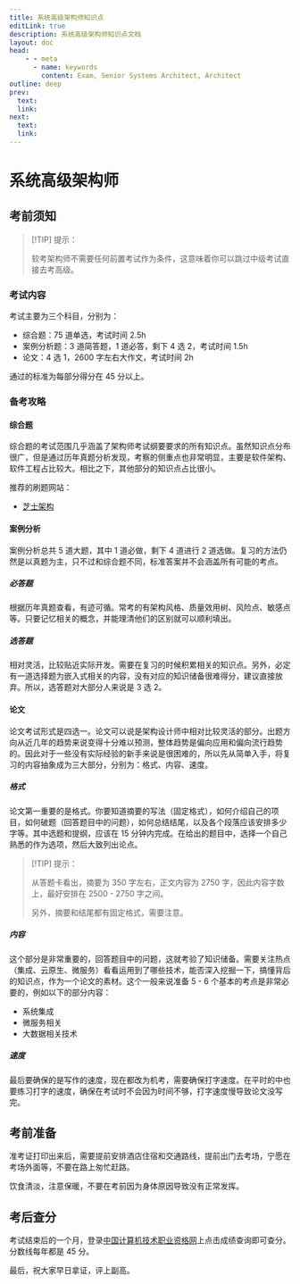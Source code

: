 ```yaml
---
title: 系统高级架构师知识点
editLink: true
description: 系统高级架构师知识点文档
layout: doc
head:
    - - meta
      - name: keywords
        content: Exam, Senior Systems Architect, Architect
outline: deep
prev:
  text:
  link:
next:
  text:
  link:
---
```


# 系统高级架构师

## 考前须知

> [!TIP] 提示：
> 
> 软考架构师不需要任何前置考试作为条件，这意味着你可以跳过中级考试直接去考高级。

### 考试内容

考试主要为三个科目，分别为：

- 综合题：75 道单选，考试时间 2.5h
- 案例分析题：3 道简答题，1 道必答，剩下 4 选 2，考试时间 1.5h
- 论文：4 选 1，2600 字左右大作文，考试时间 2h

通过的标准为每部分得分在 45 分以上。

### 备考攻略

#### 综合题

综合题的考试范围几乎涵盖了架构师考试纲要要求的所有知识点。虽然知识点分布很广，但是通过历年真题分析发现，考察的侧重点也非常明显，主要是软件架构、软件工程占比较大。相比之下，其他部分的知识点占比很小。

推荐的刷题网站：

- [芝士架构](https://www.cheko.cc)

#### 案例分析

案例分析总共 5 道大题，其中 1 道必做，剩下 4 道进行 2 道选做。复习的方法仍然是以真题为主，只不过和综合题不同，标准答案并不会涵盖所有可能的考点。

##### 必答题

根据历年真题查看，有迹可循。常考的有架构风格、质量效用树、风险点、敏感点等。只要记忆相关的概念，并能理清他们的区别就可以顺利填出。

##### 选答题

相对灵活，比较贴近实际开发。需要在复习的时候积累相关的知识点。另外，必定有一道选择题为嵌入式相关的内容，没有对应的知识储备很难得分，建议直接放弃。所以，选答题对大部分人来说是 3 选 2。

#### 论文

论文考试形式是四选一。论文可以说是架构设计师中相对比较灵活的部分。出题方向从近几年的趋势来说变得十分难以预测，整体趋势是偏向应用和偏向流行趋势的。因此对于一些没有实际经验的新手来说是很困难的，所以先从简单入手，将复习的内容抽象成为三大部分，分别为：格式、内容、速度。

##### 格式

论文第一重要的是格式。你要知道摘要的写法（固定格式），如何介绍自己的项目，如何破题（回答题目中的问题），如何总结结尾，以及各个段落应该安排多少字等。其中选题和提纲，应该在 15 分钟内完成。在给出的题目中，选择一个自己熟悉的作为选项，然后大致列出论点。

> [!TIP] 提示：
> 
> 从答题卡看出，摘要为 350 字左右，正文内容为 2750 字，因此内容字数上，最好安排在 2500 - 2750 字之间。
> 
> 另外，摘要和结尾都有固定格式，需要注意。

##### 内容

这个部分是非常重要的，回答题目中的问题，这就考验了知识储备。需要关注热点（集成、云原生、微服务）看看运用到了哪些技术，能否深入挖掘一下，搞懂背后的知识点，作为一个论文的素材。这个一般来说准备 5 - 6 个基本的考点是非常必要的，例如以下的部分内容：

- 系统集成
- 微服务相关
- 大数据相关技术

##### 速度

最后要确保的是写作的速度，现在都改为机考，需要确保打字速度。在平时的中也要练习打字的速度，确保在考试时不会因为时间不够，打字速度慢导致论文没写完。

## 考前准备

准考证打印出来后，需要提前安排酒店住宿和交通路线，提前出门去考场，宁愿在考场外面等，不要在路上匆忙赶路。

饮食清淡，注意保暖，不要在考前因为身体原因导致没有正常发挥。

## 考后查分

考试结束后的一个月，登录[中国计算机技术职业资格网](https://www.ruankao.org.cn/)上点击成绩查询即可查分。分数线每年都是 45 分。

最后，祝大家早日拿证，评上副高。